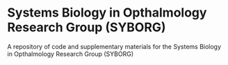 # Systems Biology in Opthalmology Research Group (SYBORG)
A repository of code and supplementary materials for the Systems Biology in Opthalmology Research Group (SYBORG)
